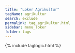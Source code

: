 ```yaml
---
title: "Loker Agrikultur"
tagName: agrikultur
search: exclude
permalink: tag_agrikultur.html
sidebar: menu_loker
folder: tags
---
```

{% include taglogic.html %}